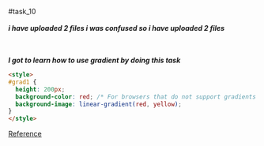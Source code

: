 #task_10
<br></br>
***i have uploaded 2 files i was confused so i have uploaded  2 files***

<br></br>
***I got to learn how to use gradient by doing this task***
```html
<style>
#grad1 {
  height: 200px;
  background-color: red; /* For browsers that do not support gradients */
  background-image: linear-gradient(red, yellow);
}
</style>
```

[Reference](https://www.w3schools.com/)
